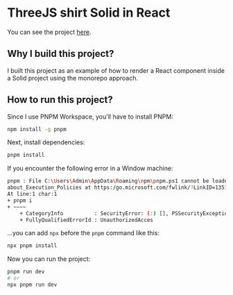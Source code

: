 # ThreeJS shirt Solid in React

You can see the project [here](https://quoctuan0405.github.io/threejs-shirt-solid-in-react/).

## Why I build this project?

I built this project as an example of how to render a React component inside a Solid project using the monorepo approach.

## How to run this project?

Since I use PNPM Workspace, you'll have to install PNPM:

```bash
npm install -g pnpm
```

Next, install dependencies:

```bash
pnpm install
```

If you encounter the following error in a Window machine:

```bash
pnpm : File C:\Users\Admin\AppData\Roaming\npm\pnpm.ps1 cannot be loaded because running scripts is disabled on this system. For more information, see 
about_Execution_Policies at https:/go.microsoft.com/fwlink/?LinkID=135170.
At line:1 char:1
+ pnpm i
+ ~~~~
    + CategoryInfo          : SecurityError: (:) [], PSSecurityException  
    + FullyQualifiedErrorId : UnauthorizedAcces
```
...you can add `npx` before the `pnpm` command like this:

```bash
npx pnpm install
```

Now you can run the project:

```bash
pnpm run dev
# or
npx pnpm run dev
```